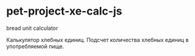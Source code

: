 # pet-project-xe-calc-js
 bread unit calculator
 
 Калькулятор хлебных единиц.
 Подсчет количества хлебных единиц в употребляемой пище.
